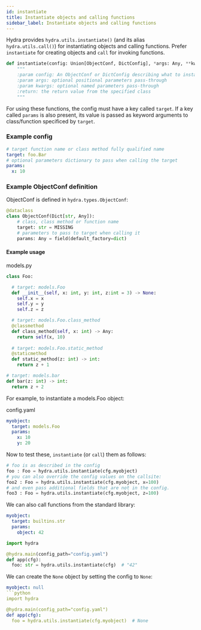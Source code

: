 ```yaml
---
id: instantiate
title: Instantiate objects and calling functions
sidebar_label: Instantiate objects and calling functions
---
```


Hydra provides `hydra.utils.instantiate()` (and its alias `hydra.utils.call()`) for instantiating objects and calling functions. Prefer `instantiate` for creating objects and `call` for invoking functions.

```python
def instantiate(config: Union[ObjectConf, DictConfig], *args: Any, **kwargs: Any) -> Any:
    """
    :param config: An ObjectConf or DictConfig describing what to instantiate and what params to use
    :param args: optional positional parameters pass-through
    :param kwargs: optional named parameters pass-through
    :return: the return value from the specified class
    """
```

For using these functions, the config must have a key called `target`. If a key called `params` is also present, its value is passed as keyword arguments to class/function specificed by `target`.

### Example config
```yaml
# target function name or class method fully qualified name
target: foo.Bar
# optional parameters dictionary to pass when calling the target
params:
  x: 10
```

### Example ObjectConf definition
ObjectConf is defined in `hydra.types.ObjectConf`:
```python
@dataclass
class ObjectConf(Dict[str, Any]):
    # class, class method or function name
    target: str = MISSING
    # parameters to pass to target when calling it
    params: Any = field(default_factory=dict)
```


#### Example usage

models.py
```python
class Foo:

  # target: models.Foo
  def __init__(self, x: int, y: int, z:int = 3) -> None:
    self.x = x
    self.y = y
    self.z = z

  # target: models.Foo.class_method
  @classmethod
  def class_method(self, x: int) -> Any:
    return self(x, 10)
    
  # target: models.Foo.static_method
  @staticmethod
  def static_method(z: int) -> int:
    return z + 1

# target: models.bar
def bar(z: int) -> int:
  return z + 2

```

For example, to instantiate a models.Foo object:

config.yaml
```yaml
myobject:
  target: models.Foo
  params:
    x: 10
    y: 20
```

Now to test these, `instantiate` (or `call`) them as follows:
```python
# foo is as described in the config
foo : Foo = hydra.utils.instantiate(cfg.myobject)
# you can also override the config values on the callsite:
foo2 : Foo = hydra.utils.instantiate(cfg.myobject, x=100)
# and even pass additional fields that are not in the config. 
foo3 : Foo = hydra.utils.instantiate(cfg.myobject, z=100)
```

We can also call functions from the standard library:

```yaml
myobject:
  target: builtins.str
  params:
    object: 42
```  

```python
import hydra

@hydra.main(config_path="config.yaml")
def app(cfg):
  foo: str = hydra.utils.instantiate(cfg)  # "42"

```

We can create the `None` object by setting the config to `None`:

```yaml
myobject: null
```python
import hydra

@hydra.main(config_path="config.yaml")
def app(cfg):
  foo = hydra.utils.instantiate(cfg.myobject)  # None